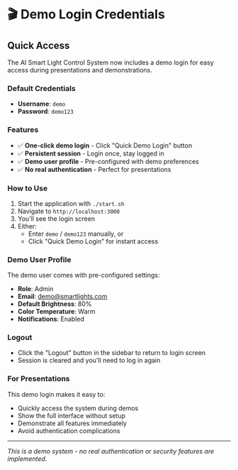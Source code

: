 # 🎬 Demo Login Credentials

## Quick Access
The AI Smart Light Control System now includes a demo login for easy access during presentations and demonstrations.

### Default Credentials
- **Username**: `demo`
- **Password**: `demo123`

### Features
- ✅ **One-click demo login** - Click "Quick Demo Login" button
- ✅ **Persistent session** - Login once, stay logged in
- ✅ **Demo user profile** - Pre-configured with demo preferences
- ✅ **No real authentication** - Perfect for presentations

### How to Use
1. Start the application with `./start.sh`
2. Navigate to `http://localhost:3000`
3. You'll see the login screen
4. Either:
   - Enter `demo` / `demo123` manually, or
   - Click "Quick Demo Login" for instant access

### Demo User Profile
The demo user comes with pre-configured settings:
- **Role**: Admin
- **Email**: demo@smartlights.com
- **Default Brightness**: 80%
- **Color Temperature**: Warm
- **Notifications**: Enabled

### Logout
- Click the "Logout" button in the sidebar to return to login screen
- Session is cleared and you'll need to log in again

### For Presentations
This demo login makes it easy to:
- Quickly access the system during demos
- Show the full interface without setup
- Demonstrate all features immediately
- Avoid authentication complications

---
*This is a demo system - no real authentication or security features are implemented.* 